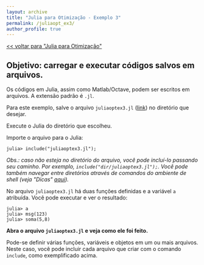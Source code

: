```yaml
---
layout: archive
title: "Julia para Otimização - Exemplo 3"
permalink: /juliaopt_ex3/
author_profile: true
---
```


[<< voltar para "Julia para Otimização"](/juliaopt/)

## Objetivo: carregar e executar códigos salvos em arquivos.

Os códigos em Julia, assim como Matlab/Octave, podem ser escritos em arquivos. A extensão padrão é `.jl`.

Para este exemplo, salve o arquivo `juliaoptex3.jl` ([link](/files/julia/juliaoptex3.jl)) no diretório que desejar.

Execute o Julia do diretório que escolheu.

Importe o arquivo para o Julia:
~~~
julia> include("juliaoptex3.jl");
~~~
*Obs.: caso não esteja no diretório do arquivo, você pode incluí-lo passando seu caminho. Por exemplo, `include("dir/juliaoptex3.jl");`. Você pode também navegar entre diretórios através de comandos do ambiente de shell (veja "Dicas" [aqui](/julia/)).*

No arquivo `juliaoptex3.jl` há duas funções definidas e a variável `a` atribuída. Você pode executar e ver o resultado:
~~~
julia> a
julia> msg(123)
julia> soma(5,8)
~~~

**Abra o arquivo `juliaoptex3.jl` e veja como ele foi feito.**

Pode-se definir várias funções, variáveis e objetos em um ou mais arquivos. Neste caso, você pode incluir cada arquivo que criar com o comando `include`, como exemplificado acima.
